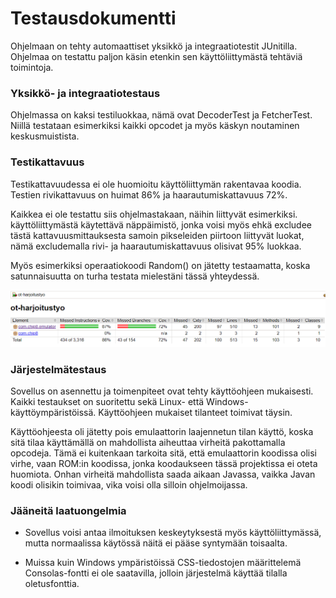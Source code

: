 # Testausdokumentti #

Ohjelmaan on tehty automaattiset yksikkö ja integraatiotestit JUnitilla. Ohjelmaa on testattu 
paljon käsin etenkin sen käyttöliittymästä tehtäviä toimintoja.

### Yksikkö- ja integraatiotestaus ###

Ohjelmassa on kaksi testiluokkaa, nämä ovat DecoderTest ja FetcherTest. Niillä testataan 
esimerkiksi kaikki opcodet ja myös käskyn noutaminen keskusmuistista.

### Testikattavuus ###

Testikattavuudessa ei ole huomioitu käyttöliittymän rakentavaa koodia. Testien rivikattavuus on huimat 
86% ja haarautumiskattavuus 72%.

Kaikkea ei ole testattu siis ohjelmastakaan, näihin liittyvät esimerkiksi. käyttöliittymästä käytettävä 
näppäimistö, jonka voisi myös ehkä excludee tästä kattavuusmittauksesta samoin pikseleiden piirtoon 
liittyvät luokat, nämä excludemalla rivi- ja haarautumiskattavuus olisivat 95% luokkaa.

Myös esimerkiksi operaatiokoodi Random() on jätetty testaamatta, koska satunnaisuutta on turha testata 
mielestäni tässä yhteydessä.

![tests](/dokumentaatio/kuvat/testaus.png)

### Järjestelmätestaus ###

Sovellus on asennettu ja toimenpiteet ovat tehty käyttöohjeen mukaisesti. Kaikki testaukset on suoritettu 
sekä Linux- että Windows-käyttöympäristöissä. Käyttöohjeen mukaiset tilanteet toimivat täysin. 

Käyttöohjeesta oli jätetty pois emulaattorin laajennetun tilan käyttö, koska sitä tilaa käyttämällä 
on mahdollista aiheuttaa virheitä pakottamalla opcodeja. Tämä ei kuitenkaan tarkoita sitä, että emulaattorin 
koodissa olisi virhe, vaan ROM:in koodissa, jonka koodaukseen tässä projektissa ei oteta huomiota. Onhan 
virheitä mahdollista saada aikaan Javassa, vaikka Javan koodi olisikin toimivaa, vika voisi olla 
silloin ohjelmoijassa.

### Jääneitä laatuongelmia ###

- Sovellus voisi antaa ilmoituksen keskeytyksestä myös käyttöliittymässä, mutta normaalissa käytössä 
näitä ei pääse syntymään toisaalta.

- Muissa kuin Windows ympäristöissä CSS-tiedostojen määrittelemä Consolas-fontti ei ole saatavilla, jolloin 
järjestelmä käyttää tilalla oletusfonttia. 